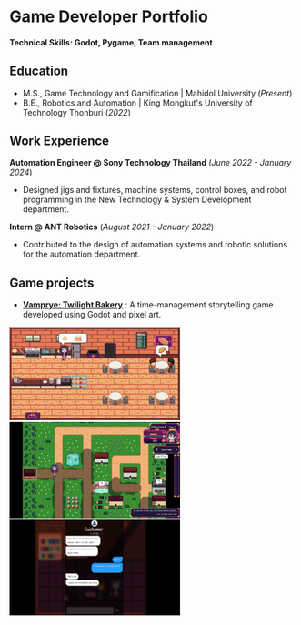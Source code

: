 # Game Developer Portfolio

#### Technical Skills: Godot, Pygame, Team management 

## Education
- M.S., Game Technology and Gamification | Mahidol University (_Present_)  
- B.E., Robotics and Automation | King Mongkut's University of Technology Thonburi (_2022_)

## Work Experience

**Automation Engineer @ Sony Technology Thailand** (_June 2022 - January 2024_)
- Designed jigs and fixtures, machine systems, control boxes, and robot programming in the New Technology & System Development department.

**Intern @ ANT Robotics** (_August 2021 - January 2022_) 
- Contributed to the design of automation systems and robotic solutions for the automation department.

## Game projects 
- [**Vamprye: Twilight Bakery**](https://kanomwan.itch.io/vamprye) : A time-management storytelling game developed using Godot and pixel art.
  
![gameshot01](/Assets/gameshot_01.png)
![gameshot01](/Assets/gameshot_02.png) 
![gameshot01](/Assets/gameshot_03.png)

